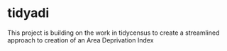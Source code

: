 # tidyadi
This project is building on the work in tidycensus to create a streamlined approach to creation of an Area Deprivation Index
